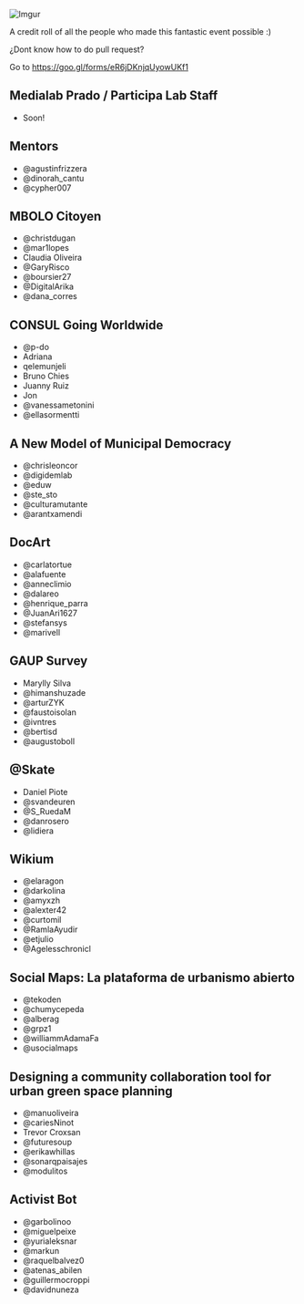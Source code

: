 ![Imgur](https://i.imgur.com/sZJAryL.jpg)

A credit roll of all the people who made this fantastic event possible :)

¿Dont know how to do pull request?

Go to https://goo.gl/forms/eR6jDKnjqUyowUKf1

## Medialab Prado / Participa Lab Staff
- Soon!

## Mentors
- @agustinfrizzera
- @dinorah_cantu
- @cypher007

## MBOLO Citoyen
- @christdugan
- @mar1lopes
- Claudia Oliveira
- @GaryRisco
- @boursier27
- @DigitalArika
- @dana_corres


## CONSUL Going Worldwide
- @p-do
- Adriana
- qelemunjeli
- Bruno Chies
- Juanny Ruiz
- Jon
- @vanessametonini
- @ellasormentti


## A New Model of Municipal Democracy
- @chrisleoncor
- @digidemlab
- @eduw
- @ste_sto
- @culturamutante
- @arantxamendi


## DocArt
- @carlatortue
- @alafuente
- @anneclimio
- @dalareo
- @henrique_parra
- @JuanAri1627
- @stefansys
- @marivell


## GAUP Survey
- Marylly Silva
- @himanshuzade
- @arturZYK
- @faustoisolan
- @ivntres
- @bertisd
- @augustoboll


## @Skate
- Daniel Piote
- @svandeuren
- @S_RuedaM
- @danrosero
- @lidiera


## Wikium
- @elaragon
- @darkolina
- @amyxzh
- @alexter42
- @curtomil
- @RamlaAyudir
- @etjulio
- @Agelesschronicl


## Social Maps: La plataforma de urbanismo abierto
- @tekoden
- @chumycepeda
- @alberag
- @grpz1
- @williammAdamaFa
- @usocialmaps


## Designing a community collaboration tool for urban green space planning
- @manuoliveira
- @cariesNinot
- Trevor Croxsan
- @futuresoup
- @erikawhillas
- @sonarqpaisajes
- @modulitos


## Activist Bot
- @garbolinoo
- @miguelpeixe
- @yurialeksnar
- @markun
- @raquelbalvez0
- @atenas_abilen
- @guillermocroppi
- @davidnuneza
